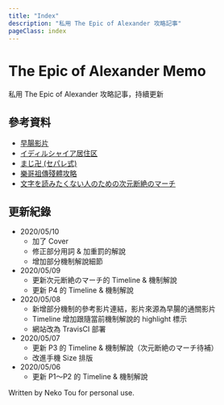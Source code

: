 ```yaml
---
title: "Index"
description: "私用 The Epic of Alexander 攻略記事"
pageClass: index
---
```

<div class="page-header index">
  <div class="page-header-content">
    <h1>The Epic of Alexander Memo</h1>
    <p>私用 The Epic of Alexander 攻略記事，持續更新</p>
  </div>
</div>

## 參考資料
- [早腸影片](https://www.twitch.tv/videos/522822933)
- [イディルシャイア居住区](http://kanatan.info/archives/380650.html)
- [まじ卍 (セパレ式)](http://lenafily0402.livedoor.blog/archives/cat_378358.html)
- [樂哥祖傳殘體攻略](http://ngabbs.com/read.php?tid=19394167&rand=857)
- [文字を読みたくない人のための次元断絶のマーチ](https://www.youtube.com/watch?v=utfUGDM1Y9w)

## 更新紀錄
- 2020/05/10
  - 加了 Cover
  - 修正部分用詞 & 加重罰的解說
  - 增加部分機制解說細節
- 2020/05/09
  - 更新次元断絶のマーチ的 Timeline & 機制解說
  - 更新 P4 的 Timeline & 機制解說
- 2020/05/08
  - 新增部分機制的參考影片連結，影片來源為早腸的通關影片
  - Timeline 增加跟隨當前機制解說的 highlight 標示
  - 網站改為 TravisCI 部署
- 2020/05/07
  - 更新 P3 的 Timeline & 機制解說（次元断絶のマーチ待補）
  - 改進手機 Size 排版
- 2020/05/06
  - 更新 P1～P2 的 Timeline & 機制解說

<div class="footer">
  <div class="credit">Written by Neko Tou for personal use.</div>
</div>